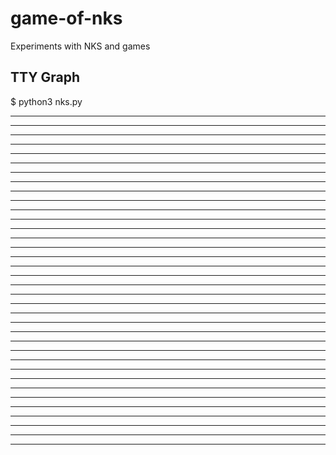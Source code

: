 # game-of-nks
Experiments with NKS and games

## TTY Graph
  $ python3 nks.py
 ** * *     **     *** *  **** ** **       ** * * * * * * * *** *     
 *** * *    ***    * ** * *  ********      *** * * * * * * ** ** *    
 * ** * *   * **    **** * * *      **     * ** * * * * * ******* *   
  **** * *   ****   *  ** * * *     ***     **** * * * * **     ** *  
  *  ** * *  *  **   * *** * * *    * **    *  ** * * * ****    *** * 
   * *** * *  * ***   ** ** * * *    ****    * *** * * **  **   * ** *
*   ** ** * *  ** **  ****** * * *   *  **    ** ** * **** ***   *****
**  ****** * * ****** *    ** * * *   * ***   ****** **  *** **  *    
*** *    ** * **    ** *   *** * * *   ** **  *    ***** * *****  *   
* ** *   *** ****   *** *  * ** * * *  ******  *   *   ** **   **  *  
 **** *  * ***  **  * ** *  **** * * * *    **  *   *  ******  ***  * 
 *  ** *  ** ** ***  **** * *  ** * * * *   ***  *   * *    ** * **  *
* * *** * ******* ** *  ** * * *** * * * *  * **  *   * *   *** **** *
** ** ** **     ***** * *** * ** ** * * * *  ****  *   * *  * ***  ***
 ***********    *   ** ** ** ******* * * * * *  **  *   * *  ** ** *  
 *         **    *  **********     ** * * * * * ***  *   * * ****** * 
  *        ***    * *        **    *** * * * * ** **  *   * **    ** *
*  *       * **    * *       ***   * ** * * * *******  *   ****   ****
**  *       ****    * *      * **   **** * * **     **  *  *  **  *   
***  *      *  **    * *      ****  *  ** * ****    ***  *  * ***  *  
* **  *      * ***    * *     *  **  * *** **  **   * **  *  ** **  * 
 ****  *      ** **    * *     * ***  ** ***** ***   ****  * ******  *
**  **  *     ******    * *     ** ** ****   *** **  *  **  **    ** *
 ** ***  *    *    **    * *    *******  **  * *****  * *** ***   ****
***** **  *    *   ***    * *   *     ** ***  **   **  ** *** **  *   
*   *****  *    *  * **    * *   *    **** ** ***  *** **** *****  *  
 *  *   **  *    *  ****    * *   *   *  ****** ** * ***  ***   **  * 
  *  *  ***  *    * *  **    * *   *   * *    ***** ** ** * **  ***  *
*  *  * * **  *    * * ***    * *   *   * *   *   ******** **** * ** *
**  *  * ****  *    * ** **    * *   *   * *   *  *      ***  ** *****
 **  *  **  **  *    *******    * *   *   * *   *  *     * ** ****    
 ***  * *** ***  *   *     **    * *   *   * *   *  *     *****  **   
 * **  ** *** **  *   *    ***    * *   *   * *   *  *    *   ** ***  
  **** **** *****  *   *   * **    * *   *   * *   *  *    *  **** ** 
  *  ***  ***   **  *   *   ****    * *   *   * *   *  *    * *  *****
*  * * ** * **  ***  *   *  *  **    * *   *   * *   *  *    * * *    
